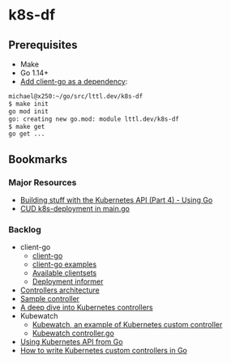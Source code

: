 # k8s-df

## Prerequisites

- Make
- Go 1.14+
- [Add client-go as a dependency](https://github.com/jtestard/client-go/blob/master/INSTALL.md#add-client-go-as-a-dependency):

```bash
michael@x250:~/go/src/lttl.dev/k8s-df
$ make init
go mod init
go: creating new go.mod: module lttl.dev/k8s-df
$ make get
go get ...
```

## Bookmarks

### Major Resources

- [Building stuff with the Kubernetes API (Part 4) - Using Go](https://medium.com/programming-kubernetes/building-stuff-with-the-kubernetes-api-part-4-using-go-b1d0e3c1c899)
- [CUD k8s-deployment in main.go](https://github.com/kubernetes/client-go/blob/master/examples/create-update-delete-deployment/main.go)

### Backlog

- client-go
  - [client-go](https://github.com/kubernetes/client-go)
  - [client-go examples](https://github.com/kubernetes/client-go/tree/master/examples)
  - [Available clientsets](https://github.com/kubernetes/client-go/blob/master/kubernetes/clientset.go)
  - [Deployment informer](https://github.com/kubernetes/client-go/blob/master/informers/apps/v1/deployment.go)
- [Controllers architecture](https://kubernetes.io/docs/concepts/architecture/controller/)
- [Sample controller](https://github.com/kubernetes/sample-controller)
- [A deep dive into Kubernetes controllers](https://engineering.bitnami.com/articles/a-deep-dive-into-kubernetes-controllers.html)
- Kubewatch
  - [Kubewatch, an example of Kubernetes custom controller](https://engineering.bitnami.com/articles/kubewatch-an-example-of-kubernetes-custom-controller.html)
  - [Kubewatch controller.go](https://github.com/bitnami-labs/kubewatch/blob/master/pkg/controller/controller.go)
- [Using Kubernetes API from Go](https://rancher.com/using-kubernetes-api-go-kubecon-2017-session-recap)
- [How to write Kubernetes custom controllers in Go](https://medium.com/speechmatics/how-to-write-kubernetes-custom-controllers-in-go-8014c4a04235)